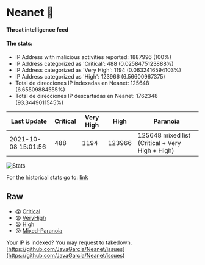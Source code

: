 # Neanet :hocho:
#### Threat intelligence feed
#### The stats:

- IP Address with malicious activities reported: 1887996 (100%)
- IP Address categorized as 'Critical':  488 (0.0258475123888%)
- IP Address categorized as 'Very High':  1194 (0.0632416594103%)
- IP Address categorized as 'High':  123966 (6.56600967375)
- Total de direcciones IP indexadas en Neanet:  125648 (6.65509884555%)
- Total de direcciones IP descartadas en Neanet:  1762348 (93.3449011545%)

| Last Update | Critical | Very High | High | Paranoia |
| --- | --- | --- | --- | --- |
| 2021-10-08 15:01:56 | 488 | 1194 | 123966 | 125648 mixed list (Critical + Very High + High)|

![Stats](https://docs.google.com/spreadsheets/d/e/2PACX-1vSnaNMIXVabIpDJjufMlzH7poXnshF3mgd8Is1g9ytUEzVsP5my4Trn8f-xkoLLQ38xpL3HtmUexLo6/pubchart?oid=501124687&format=image)

For the historical stats go to: [link](/stats.csv)
## Raw
- :scream: [Critical](https://raw.githubusercontent.com/JavaGarcia/Neanet/master/blacklists/neanet_critical.txt)
- :fearful: [VeryHigh](https://raw.githubusercontent.com/JavaGarcia/Neanet/master/blacklists/neanet_veryHigh.txtt)
- :frowning: [High](https://raw.githubusercontent.com/JavaGarcia/Neanet/master/blacklists/neanet_high.txt)
- :dizzy_face: [Mixed-Paranoia](https://raw.githubusercontent.com/JavaGarcia/Neanet/master/blacklists/neanet_all.txt)


Your IP is indexed? You may request to takedown. [https://github.com/JavaGarcia/Neanet/issues](https://github.com/JavaGarcia/Neanet/issues)




































































































































































































































































































































































































































































































































































































































































































































































































































































































































































































































































































































































































































































































































































































































































































































































































































































































































































































































































































































































































































































































































































































































































































































































































































































































































































































































































































































































































































































































































































































































































































































































































































































































































































































































































































































































































































































































































































































































































































































































































































































































































































































































































































































































































































































































































































































































































































































































































































































































































































































































































































































































































































































































































































































































































































































































































































































































































































































































































































































































































































































































































































































































































































































































































































































































































































































































































































































































































































































































































































































































































































































































































































































































































































































































































































































































































































































































































































































































































































































































































































































































































































































































































































































































































































































































































































































































































































































































































































































































































































































































































































































































































































































































































































































































































































































